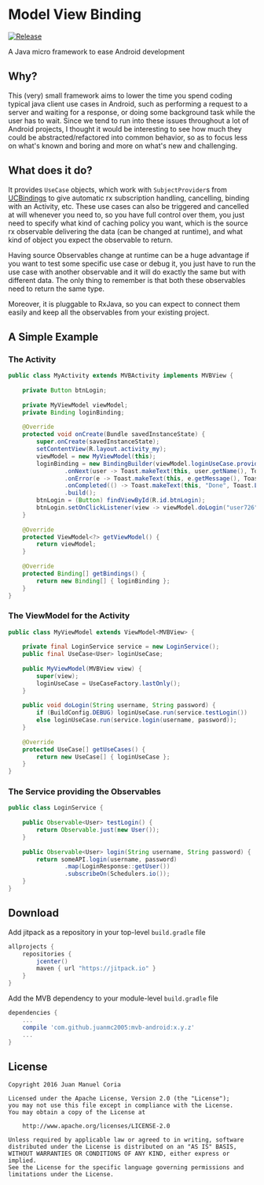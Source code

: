 # Model View Binding
[![Release](https://jitpack.io/v/juanmc2005/mvb-android.svg)](https://jitpack.io/#juanmc2005/mvb-android)

A Java micro framework to ease Android development

## Why?
This (very) small framework aims to lower the time you spend coding typical java client use cases in Android, such as performing a request to a server and waiting for a response, or doing some background task while the user has to wait.
Since we tend to run into these issues throughout a lot of Android projects, I thought it would be interesting to see how much they could be abstracted/refactored into common behavior, so as to focus less on what's known and boring and more on what's new and challenging.

## What does it do?
It provides `UseCase` objects, which work with `SubjectProvider`s from [UCBindings](https://github.com/devsar/ucbindings) to give automatic rx subscription handling, cancelling, binding with an Activity, etc. These use cases can also be triggered and cancelled at will whenever you need to, so you have full control over them, you just need to specify what kind of caching policy you want, which is the source rx observable delivering the data (can be changed at runtime), and what kind of object you expect the observable to return.

Having source Observables change at runtime can be a huge advantage if you want to test some specific use case or debug it, you just have to run the use case with another observable and it will do exactly the same but with different data. The only thing to remember is that both these observables need to return the same type.

Moreover, it is pluggable to RxJava, so you can expect to connect them easily and keep all the observables from your existing project.

## A Simple Example

### The Activity
```java
public class MyActivity extends MVBActivity implements MVBView {
    
    private Button btnLogin;
    
    private MyViewModel viewModel;
    private Binding loginBinding;
    
    @Override
    protected void onCreate(Bundle savedInstanceState) {
        super.onCreate(savedInstanceState);
        setContentView(R.layout.activity_my);
        viewModel = new MyViewModel(this);
        loginBinding = new BindingBuilder(viewModel.loginUseCase.provider())
                .onNext(user -> Toast.makeText(this, user.getName(), Toast.LENGTH_SHORT).show())
                .onError(e -> Toast.makeText(this, e.getMessage(), Toast.LENGTH_SHORT).show())
                .onCompleted(() -> Toast.makeText(this, "Done", Toast.LENGTH_SHORT).show())
                .build();
        btnLogin = (Button) findViewById(R.id.btnLogin);
        btnLogin.setOnClickListener(view -> viewModel.doLogin("user726", "super-secret-password"));
    }
    
    @Override
    protected ViewModel<?> getViewModel() {
        return viewModel;
    }
    
    @Override
    protected Binding[] getBindings() {
        return new Binding[] { loginBinding };
    }
}
```

### The ViewModel for the Activity
```java
public class MyViewModel extends ViewModel<MVBView> {
    
    private final LoginService service = new LoginService();
    public final UseCase<User> loginUseCase;
    
    public MyViewModel(MVBView view) {
        super(view);
        loginUseCase = UseCaseFactory.lastOnly();
    }
    
    public void doLogin(String username, String password) {
        if (BuildConfig.DEBUG) loginUseCase.run(service.testLogin())
        else loginUseCase.run(service.login(username, password));
    }
    
    @Override
    protected UseCase[] getUseCases() {
        return new UseCase[] { loginUseCase };
    }
}
```

### The Service providing the Observables
```java
public class LoginService {
    
    public Observable<User> testLogin() {
        return Observable.just(new User());
    }
    
    public Observable<User> login(String username, String password) {
        return someAPI.login(username, password)
                .map(LoginResponse::getUser())
                .subscribeOn(Schedulers.io());
    }
}
```

## Download

Add jitpack as a repository in your top-level `build.gradle` file

```gradle
allprojects {
    repositories {
        jcenter()
        maven { url "https://jitpack.io" }
    }
}
```

Add the MVB dependency to your module-level `build.gradle` file

```gradle
dependencies {
    ...
    compile 'com.github.juanmc2005:mvb-android:x.y.z'
    ...
}
```

## License

```
Copyright 2016 Juan Manuel Coria

Licensed under the Apache License, Version 2.0 (the "License");
you may not use this file except in compliance with the License.
You may obtain a copy of the License at

    http://www.apache.org/licenses/LICENSE-2.0

Unless required by applicable law or agreed to in writing, software
distributed under the License is distributed on an "AS IS" BASIS,
WITHOUT WARRANTIES OR CONDITIONS OF ANY KIND, either express or implied.
See the License for the specific language governing permissions and
limitations under the License.
```
